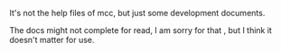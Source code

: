 It's not the help files of mcc, but just some development documents.

The docs might not complete for read, I am sorry for that , but I think it doesn't matter for use.